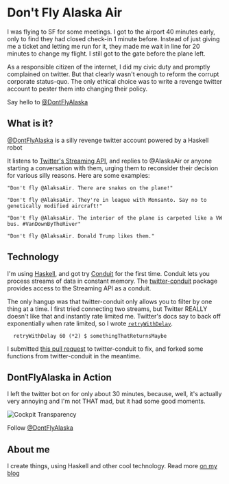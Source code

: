 Don't Fly Alaska Air
====================

I was flying to SF for some meetings. I got to the airport 40 minutes early, only to find they had closed check-in 1 minute before. Instead of just giving me a ticket and letting me run for it, they made me wait in line for 20 minutes to change my flight. I still got to the gate before the plane left.

As a responsible citizen of the internet, I did my civic duty and promptly complained on twitter. But that clearly wasn't enough to reform the corrupt corporate status-quo. The only ethical choice was to write a revenge twitter account to pester them into changing their policy.

Say hello to [@DontFlyAlaska](http://twitter.com/DontFlyAlaska)

What is it?
------------

[@DontFlyAlaska](http://twitter.com/DontFlyAlaksa) is a silly revenge twitter account powered by a Haskell robot

It listens to [Twitter's Streaming API](https://dev.twitter.com/streaming/reference/post/statuses/filter), and replies to @AlaskaAir or anyone starting a conversation with them, urging them to reconsider their decision for various silly reasons. Here are some examples:

    "Don't fly @AlaksaAir. There are snakes on the plane!"

    "Don't fly @AlaksaAir. They're in league with Monsanto. Say no to genetically modified aircraft!"

    "Don't fly @AlaksaAir. The interior of the plane is carpeted like a VW bus. #VanDownByTheRiver"

    "Don't fly @AlaksaAir. Donald Trump likes them."

Technology
----------

I'm using [Haskell](https://www.haskell.org/), and got try [Conduit](https://www.schoolofhaskell.com/school/to-infinity-and-beyond/pick-of-the-week/conduit-overview) for the first time. Conduit lets you process streams of data in constant memory. The [twitter-conduit](https://hackage.haskell.org/package/twitter-conduit-0.1.1.1/docs/Web-Twitter-Conduit.html) package provides access to the Streaming API as a conduit.

The only hangup was that twitter-conduit only allows you to filter by one thing at a time. I first tried connecting two streams, but Twitter REALLY doesn't like that and instantly rate limited me. Twitter's docs say to back off exponentially when rate limited, so I wrote [`retryWithDelay`](https://github.com/seanhess/dont-fly-alaska-air/blob/master/Main.hs#L124).

      retryWithDelay 60 (*2) $ somethingThatReturnsMaybe

I submitted [this pull request](https://github.com/himura/twitter-conduit/pull/41) to twitter-conduit to fix, and forked some functions from twitter-conduit in the meantime.

DontFlyAlaska in Action
------------------------

I left the twitter bot on for only about 30 minutes, because, well, it's actually very annoying and I'm not THAT mad, but it had some good moments.

![Cockpit Transparency](http://imgur.com/4zLpT8B.png)

Follow [@DontFlyAlaska](http://twitter.com/DontFlyAlaska)

About me
--------

I create things, using Haskell and other cool technology. Read more [on my blog](http://seanhess.github.io)








